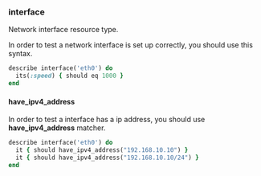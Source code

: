 ### <a name="interface">interface</a>

Network interface resource type.

In order to test a network interface is set up correctly, you should use this syntax.

```ruby
describe interface('eth0') do
  its(:speed) { should eq 1000 }
end
```

#### have\_ipv4\_address

In order to test a interface has a ip address, you should use **have\_ipv4\_address** matcher.

```ruby
describe interface('eth0') do
  it { should have_ipv4_address("192.168.10.10") }
  it { should have_ipv4_address("192.168.10.10/24") }
end
```
